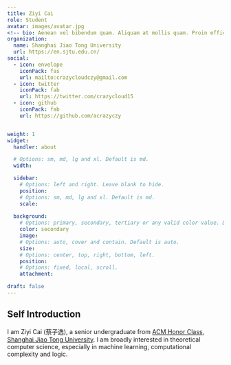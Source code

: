 ```yaml
---
title: Ziyi Cai
role: Student
avatar: images/avatar.jpg
<!-- bio: Aenean vel bibendum quam. Aliquam at mollis quam. Proin efficitur. -->
organization:
  name: Shanghai Jiao Tong University
  url: https://en.sjtu.edu.cn/
social:
  - icon: envelope
    iconPack: fas
    url: mailto:crazycloudczy@gmail.com
  - icon: twitter
    iconPack: fab
    url: https://twitter.com/crazycloud15
  - icon: github
    iconPack: fab
    url: https://github.com/acrazyczy


weight: 1
widget:
  handler: about

  # Options: sm, md, lg and xl. Default is md.
  width: 

  sidebar:
    # Options: left and right. Leave blank to hide.
    position:
    # Options: sm, md, lg and xl. Default is md.
    scale:
  
  background:
    # Options: primary, secondary, tertiary or any valid color value. Default is primary.
    color: secondary
    image:
    # Options: auto, cover and contain. Default is auto.
    size:
    # Options: center, top, right, bottom, left.
    position:
    # Options: fixed, local, scroll.
    attachment: 

draft: false
---
```

## Self Introduction
I am Ziyi Cai (蔡子逸), a senior undergraduate from [ACM Honor Class](https://acm.sjtu.edu.cn/home), [Shanghai Jiao Tong University](https://en.sjtu.edu.cn/). I am broadly interested in theoretical computer science, especially in machine learning, computational complexity and logic.

